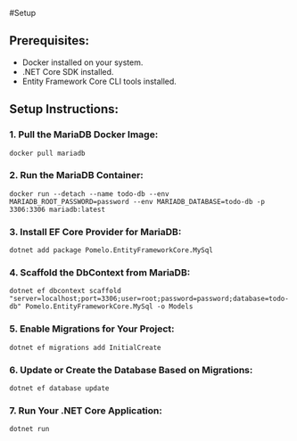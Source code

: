 #Setup


## Prerequisites:
- Docker installed on your system.
- .NET Core SDK installed.
- Entity Framework Core CLI tools installed.

## Setup Instructions:

### 1. Pull the MariaDB Docker Image:
```docker pull mariadb```

### 2. Run the MariaDB Container:
```docker run --detach --name todo-db --env MARIADB_ROOT_PASSWORD=password --env MARIADB_DATABASE=todo-db -p 3306:3306 mariadb:latest```

### 3. Install EF Core Provider for MariaDB:
```dotnet add package Pomelo.EntityFrameworkCore.MySql```
### 4. Scaffold the DbContext from MariaDB:
```dotnet ef dbcontext scaffold "server=localhost;port=3306;user=root;password=password;database=todo-db" Pomelo.EntityFrameworkCore.MySql -o Models```
### 5. Enable Migrations for Your Project:
```dotnet ef migrations add InitialCreate```
### 6. Update or Create the Database Based on Migrations:
```dotnet ef database update```
### 7. Run Your .NET Core Application:
```dotnet run```